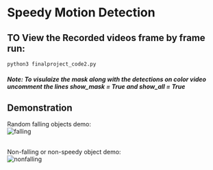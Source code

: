 # Speedy Motion Detection


## TO View the Recorded videos frame by frame run:

```python3 finalproject_code2.py```

##### Note: To visulaize the mask along with the detections on color video uncomment the lines show_mask = True and show_all = True 

## Demonstration

Random falling objects demo: <br>
![falling](https://github.com/suzie13/Speedy_Motion_Detection/assets/39700209/1666f3fb-3dbe-4565-a3e6-0425c7fa8ca6)
<br>
<br>

Non-falling or non-speedy object demo: <br>
![nonfalling](https://github.com/suzie13/Speedy_Motion_Detection/assets/39700209/6d049d14-0833-4030-bfbc-85565bb70f40)